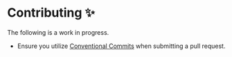 # Contributing ✨

The following is a work in progress.

- Ensure you utilize [Conventional Commits](https://www.conventionalcommits.org/) when submitting a pull request.
